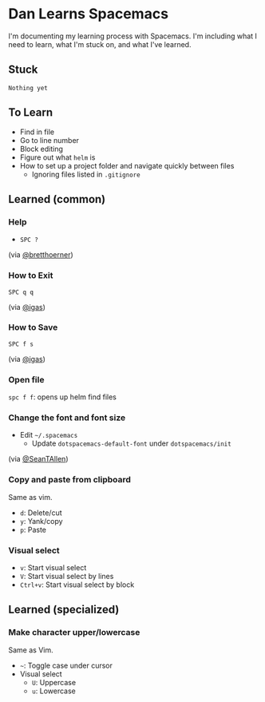 # Dan Learns Spacemacs

I'm documenting my learning process with Spacemacs. I'm including what I need to learn, what I'm stuck on, and what I've learned.


## Stuck

```
Nothing yet
```

## To Learn

* Find in file
* Go to line number
* Block editing
* Figure out what `helm` is
* How to set up a project folder and navigate quickly between files
  * Ignoring files listed in `.gitignore`


## Learned (common)

### Help

* `SPC ?`

(via [@bretthoerner](https://twitter.com/bretthoerner))

### How to Exit

`SPC q q`

(via [@igas](https://github.com/igas))

### How to Save

`SPC f s`

(via [@igas](https://github.com/igas))

### Open file

`spc f f`: opens up helm find files

### Change the font and font size

* Edit `~/.spacemacs`
  * Update `dotspacemacs-default-font` under `dotspacemacs/init`
  
(via [@SeanTAllen](https://twitter.com/SeanTAllen))

### Copy and paste from clipboard

Same as vim.

* `d`: Delete/cut
* `y`: Yank/copy
* `p`: Paste

### Visual select

* `v`: Start visual select
* `V`: Start visual select by lines
* `Ctrl+v`: Start visual select by block

## Learned (specialized)

### Make character upper/lowercase

Same as Vim.

* `~`: Toggle case under cursor
* Visual select
  * `U`: Uppercase
  * `u`: Lowercase

